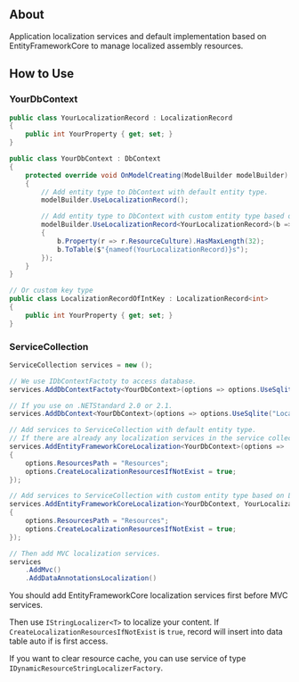 ﻿## About

Application localization services and default implementation based on EntityFrameworkCore to manage localized assembly resources.

## How to Use

### YourDbContext
``` csharp
public class YourLocalizationRecord : LocalizationRecord
{
    public int YourProperty { get; set; }
}

public class YourDbContext : DbContext
{
    protected override void OnModelCreating(ModelBuilder modelBuilder)
    {
        // Add entity type to DbContext with default entity type.
        modelBuilder.UseLocalizationRecord();

        // Add entity type to DbContext with custom entity type based on LocalizationRecord.
        modelBuilder.UseLocalizationRecord<YourLocalizationRecord>(b =>
        {
            b.Property(r => r.ResourceCulture).HasMaxLength(32);
            b.ToTable($"{nameof(YourLocalizationRecord)}s");
        });
    }
}

// Or custom key type
public class LocalizationRecordOfIntKey : LocalizationRecord<int>
{
    public int YourProperty { get; set; }
}

```

### ServiceCollection
``` csharp
ServiceCollection services = new ();

// We use IDbContextFactoty to access database.
services.AddDbContextFactoty<YourDbContext>(options => options.UseSqlite("Localization.db"));

// If you use on .NETStandard 2.0 or 2.1.
services.AddDbContext<YourDbContext>(options => options.UseSqlite("Localization.db"));

// Add services to ServiceCollection with default entity type.
// If there are already any localization services in the service collection, no further services will be added.
services.AddEntityFrameworkCoreLocalization<YourDbContext>(options =>
{
    options.ResourcesPath = "Resources";
    options.CreateLocalizationResourcesIfNotExist = true;
});

// Add services to ServiceCollection with custom entity type based on LocalizationRecord.
services.AddEntityFrameworkCoreLocalization<YourDbContext, YourLocalizationRecord>(options =>
{
    options.ResourcesPath = "Resources";
    options.CreateLocalizationResourcesIfNotExist = true;
});

// Then add MVC localization services.
services
    .AddMvc()
    .AddDataAnnotationsLocalization()
```

You should add EntityFrameworkCore localization services first before MVC services.

Then use `IStringLocalizer<T>` to localize your content. If `CreateLocalizationResourcesIfNotExist` is `true`, record will insert into data table auto if is first access.

If you want to clear resource cache, you can use service of type `IDynamicResourceStringLocalizerFactory`.

